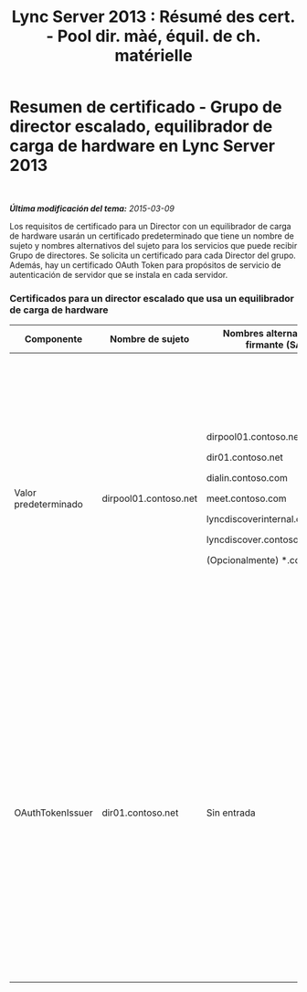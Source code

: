 ﻿---
title: "Lync Server 2013 : Résumé des cert. - Pool dir. màé, équil. de ch. matérielle"
TOCTitle: Resumen de certificado - Grupo de director escalado, equilibrador de carga de hardware
ms:assetid: 45940add-8027-418d-b79a-9033b494762f
ms:mtpsurl: https://technet.microsoft.com/es-es/library/JJ204846(v=OCS.15)
ms:contentKeyID: 48275101
ms.date: 01/07/2017
mtps_version: v=OCS.15
ms.translationtype: HT
---

# Resumen de certificado - Grupo de director escalado, equilibrador de carga de hardware en Lync Server 2013

 

_**Última modificación del tema:** 2015-03-09_

Los requisitos de certificado para un Director con un equilibrador de carga de hardware usarán un certificado predeterminado que tiene un nombre de sujeto y nombres alternativos del sujeto para los servicios que puede recibir Grupo de directores. Se solicita un certificado para cada Director del grupo. Además, hay un certificado OAuth Token para propósitos de servicio de autenticación de servidor que se instala en cada servidor.

### Certificados para un director escalado que usa un equilibrador de carga de hardware

<table>
<colgroup>
<col style="width: 25%" />
<col style="width: 25%" />
<col style="width: 25%" />
<col style="width: 25%" />
</colgroup>
<thead>
<tr class="header">
<th>Componente</th>
<th>Nombre de sujeto</th>
<th>Nombres alternativos del firmante (SAN)</th>
<th>Comentarios</th>
</tr>
</thead>
<tbody>
<tr class="odd">
<td><p>Valor predeterminado</p></td>
<td><p>dirpool01.contoso.net</p></td>
<td><p>dirpool01.contoso.net</p>
<p>dir01.contoso.net</p>
<p>dialin.contoso.com</p>
<p>meet.contoso.com</p>
<p>lyncdiscoverinternal.contoso.com</p>
<p>lyncdiscover.contoso.com</p>
<p>(Opcionalmente) *.contoso.com</p></td>
<td><p>Los certificados de Director pueden solicitarse de una entidad de certificación (CA) administrada internamente o de una entidad de certificación pública.</p>
<p>El Director responde a las solicitudes del proxy inverso en el perímetro o desde el Servidor perimetral.</p>
<p>O una entrada de comodín para las direcciones URL sencillas</p></td>
</tr>
<tr class="even">
<td><p>OAuthTokenIssuer</p></td>
<td><p>dir01.contoso.net</p></td>
<td><p>Sin entrada</p></td>
<td><div>

> [!IMPORTANT]  
> Tenga en cuenta que la longitud de clave mínima es de 1.024, pero puede recibir una advertencia que la longitud de clave mínima recomendada es de 2.048 bits.


</div>
<p>El certificado OAuthTokenIssuer es un certificado de propósito único para la autenticación de servidores en un entorno de gran escala y puede solicitarse desde una CA interna o desde una CA pública. El certificado es obligatorio.</p></td>
</tr>
</tbody>
</table>


